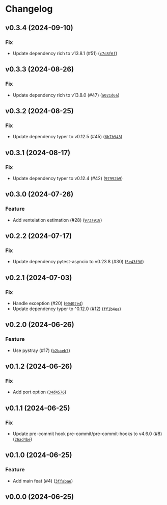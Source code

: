 # Changelog

## v0.3.4 (2024-09-10)

### Fix

- Update dependency rich to v13.8.1 (#51) ([`c7c8f6f`](https://github.com/34j/ud-co2s/commit/c7c8f6f439e0e4469b7593711efc023475c9ad11))

## v0.3.3 (2024-08-26)

### Fix

- Update dependency rich to v13.8.0 (#47) ([`a021d6a`](https://github.com/34j/ud-co2s/commit/a021d6afb011744db4536ef0dad70001f541dc72))

## v0.3.2 (2024-08-25)

### Fix

- Update dependency typer to v0.12.5 (#45) ([`6b7b943`](https://github.com/34j/ud-co2s/commit/6b7b9430ec93580be3053a894ea44f9fcc49ea2e))

## v0.3.1 (2024-08-17)

### Fix

- Update dependency typer to v0.12.4 (#42) ([`97992b9`](https://github.com/34j/ud-co2s/commit/97992b9ea5c17420d5c4ddc93f23a1cddc984859))

## v0.3.0 (2024-07-26)

### Feature

- Add ventelation estimation (#28) ([`973a918`](https://github.com/34j/ud-co2s/commit/973a9187d0aca3dc4391569616222dc40dbc410b))

## v0.2.2 (2024-07-17)

### Fix

- Update dependency pytest-asyncio to v0.23.8 (#30) ([`5e43f90`](https://github.com/34j/ud-co2s/commit/5e43f909e6d6dc793246ddf53ea55bd95f6f8e52))

## v0.2.1 (2024-07-03)

### Fix

- Handle exception (#20) ([`00402e4`](https://github.com/34j/ud-co2s/commit/00402e48693a7fe2bbfcc1f31b2c87c9306bf48a))
- Update dependency typer to ^0.12.0 (#12) ([`ff1b4ea`](https://github.com/34j/ud-co2s/commit/ff1b4eabab15f3e7ce88c9d5c03fbc1b67539149))

## v0.2.0 (2024-06-26)

### Feature

- Use pystray (#17) ([`b2baeb7`](https://github.com/34j/ud-co2s/commit/b2baeb755354980396793fb1e0e331acc5452e40))

## v0.1.2 (2024-06-26)

### Fix

- Add port option ([`34d4576`](https://github.com/34j/ud-co2s/commit/34d45769bc571d6215d693cc248282d7482bdac1))

## v0.1.1 (2024-06-25)

### Fix

- Update pre-commit hook pre-commit/pre-commit-hooks to v4.6.0 (#8) ([`26ad4be`](https://github.com/34j/ud-co2s/commit/26ad4be974460a499d9a891dbd37a6dd099c1508))

## v0.1.0 (2024-06-25)

### Feature

- Add main feat (#4) ([`3ffabae`](https://github.com/34j/ud-co2s/commit/3ffabae683cab891bdf537fc74d63f5385c1c1bd))

## v0.0.0 (2024-06-25)

